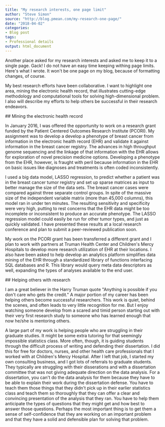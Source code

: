 ```yaml
---
title: "My research interests, one page limit"
author: "Steve Simon"
source: "http://blog.pmean.com/my-research-one-page/"
date: "2018-04-02"
categories:
- Blog post
tags:
- Professional details
output: html_document
---
```


Another place asked for my research interests and asked me to keep it to
a single page. Gack! I do not have an easy time keeping withing page
limits. Here's what I wrote. It won't be one page on my blog, because of
formatting changes, of course.

<!---More--->

My best research efforts have been collaborative. I want to highlight
one area, mining the electronic health record, that illustrates
cutting-edge methodology and computational tools for solving
high-dimensional problem. I also will describe my efforts to help others
be successful in their research endeavors.

\#\# Mining the electronic health record

In January 2016, I was offered the opportunity to work on a research
grant funded by the Patient Centered Outcomes Research Institute
(PCORI). My assignment was to develop a develop a phenotype of breast
cancer from information in the electronic health record (EHR) and
validate it against information in the breast cancer registry. The
advances in high throughput genome sequencing and the linkage of that
information with the EHR allows for exploration of novel precision
medicine options. Developing a phenotype from the EHR, however, is
fraught with peril because information in the EHR on basic issues like
diagnoses and treatments is often coded inconsistently.

I used a big data model, LASSO regression, to predict whether a patient
was in the breast cancer tumor registry and set up sparse matrices as
input to better manage the size of the data sets. The breast cancer
cases were compared against three separate control groups. In spite of
the massive size of the independent variable matrix (more than 45,000
columns), this model ran in under ten minutes. The resulting sensitivity
and specificity were very high, putting to rest concerns that the EHR
data might be too incomplete or inconsistent to produce an accurate
phenotype. The LASSO regression model could easily be run for other
tumor types, and just as quickly validated. I have presented these
results at a local research conference and plan to submit a
peer-reviewed publication soon.

My work on the PCORI grant has been transferred a different grant and I
plan to work with partners at Truman Health Center and Children's Mercy
Hospitals to develop more research utilization of EHR at their
locations. I also have been asked to help develop an analytics platform
simplifies data mining of the EHR through a standardized library of
functions interfacing SQL databases and R. This library would query meta
data descriptors as well, expanding the types of analyses available to
the end user.

\#\# Helping others with research

I am a great believer in the Harry Truman quote "Anything is possible if
you don't care who gets the credit." A major portion of my career has
been helping others become successful researchers. This work is quiet,
behind the scenes, and often leads to very little recognition for me.
But I enjoy watching someone develop from a scared and timid person
starting out with their very first research study to someone who has
learned enough that now he/she is mentoring others.

A large part of my work is helping people who are struggling in their
graduate studies. It might be some extra tutoring for that seemingly
impossible statistics class. More often, though, it is guiding students
through the difficult process of writing and defending their
dissertation. I did this for free for doctors, nurses, and other health
care professionals that I worked with at Children's Mercy Hospital.
After I left that job, I started my own consulting business, and I got
lots of referrals to graduate students. They typically are struggling
with their disserations and with a dissertation committee that was not
giving adequate direction on the data analysis. For a dissertation, you
can't do the data analysis for them because they have to be able to
explain their work during the dissertation defense. You have to teach
them those things that they didn't pick up in their earlier statistics
class and teach them so thoroughly that they can offer a clear and
convincing presentation of the analysis that they ran. You have to help
them anticipate the types of questions that they might get and how best
to answer those questions. Perhaps the most important thing is to get
them a sense of self-confidence that they are working on an important
problem and that they have a solid and defensible plan for solving that
problem.


